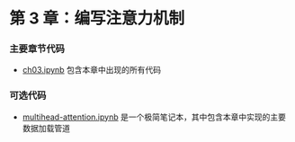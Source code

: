 # 第 3 章：编写注意力机制

### 主要章节代码

- [ch03.ipynb](ch03.zh.ipynb) 包含本章中出现的所有代码

### 可选代码

- [multihead-attention.ipynb](multihead-attention.ipynb) 是一个极简笔记本，其中包含本章中实现的主要数据加载管道